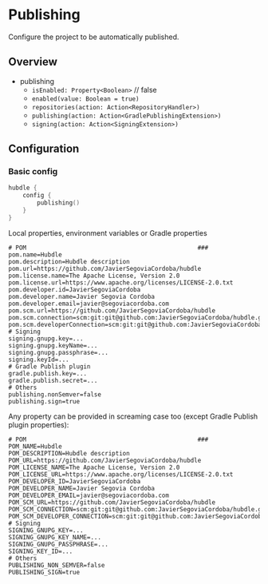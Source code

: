 # Publishing

Configure the project to be automatically published.

## Overview

- publishing
    - `isEnabled: Property<Boolean>` // false
    - `enabled(value: Boolean = true)`
    - `repositories(action: Action<RepositoryHandler>)`
    - `publishing(action: Action<GradlePublishingExtension>)`
    - `signing(action: Action<SigningExtension>)`


## Configuration

### Basic config

```kotlin
hubdle {
    config {
        publishing()
    }
}
```

Local properties, environment variables or Gradle properties

```properties
# POM                                                ###
pom.name=Hubdle
pom.description=Hubdle description
pom.url=https://github.com/JavierSegoviaCordoba/hubdle
pom.license.name=The Apache License, Version 2.0
pom.license.url=https://www.apache.org/licenses/LICENSE-2.0.txt
pom.developer.id=JavierSegoviaCordoba
pom.developer.name=Javier Segovia Cordoba
pom.developer.email=javier@segoviacordoba.com
pom.scm.url=https://github.com/JavierSegoviaCordoba/hubdle
pom.scm.connection=scm:git:git@github.com:JavierSegoviaCordoba/hubdle.git
pom.scm.developerConnection=scm:git:git@github.com:JavierSegoviaCordoba/hubdle.git
# Signing
signing.gnupg.key=...
signing.gnupg.keyName=...
signing.gnupg.passphrase=...
signing.keyId=...
# Gradle Publish plugin
gradle.publish.key=...
gradle.publish.secret=...
# Others
publishing.nonSemver=false
publishing.sign=true
```

Any property can be provided in screaming case too (except Gradle Publish plugin properties):

```properties
# POM                                                ###
POM_NAME=Hubdle
POM_DESCRIPTION=Hubdle description
POM_URL=https://github.com/JavierSegoviaCordoba/hubdle
POM_LICENSE_NAME=The Apache License, Version 2.0
POM_LICENSE_URL=https://www.apache.org/licenses/LICENSE-2.0.txt
POM_DEVELOPER_ID=JavierSegoviaCordoba
POM_DEVELOPER_NAME=Javier Segovia Cordoba
POM_DEVELOPER_EMAIL=javier@segoviacordoba.com
POM_SCM_URL=https://github.com/JavierSegoviaCordoba/hubdle
POM_SCM_CONNECTION=scm:git:git@github.com:JavierSegoviaCordoba/hubdle.git
POM_SCM_DEVELOPER_CONNECTION=scm:git:git@github.com:JavierSegoviaCordoba/hubdle.git
# Signing
SIGNING_GNUPG_KEY=...
SIGNING_GNUPG_KEY_NAME=...
SIGNING_GNUPG_PASSPHRASE=...
SIGNING_KEY_ID=...
# Others
PUBLISHING_NON_SEMVER=false
PUBLISHING_SIGN=true
```
